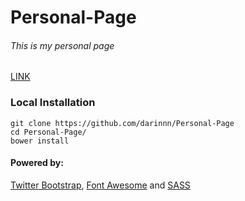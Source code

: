 # Personal-Page

###### This is my personal page

[LINK](https://rawgit.com/darinnn/Personal-Page/master/index.html)

### Local Installation
```
git clone https://github.com/darinnn/Personal-Page 
cd Personal-Page/ 
bower install
```

#### Powered by:
[Twitter Bootstrap](http://getbootstrap.com/), [Font Awesome](http://fontawesome.io/) and [SASS](http://sass-lang.com/) 
